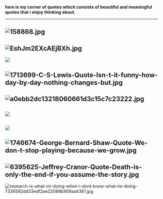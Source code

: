 **here is my corner of quotes which consists of beautiful and meaningful quotes that i enjoy thinking about.**   

---

![158868.jpg]({{site.baseurl}}/158868.jpg)
---   

![EshJm2EXcAEjBXh.jpg]({{site.baseurl}}/EshJm2EXcAEjBXh.jpg)
---   

![]({{site.baseurl}}//1713699-C-S-Lewis-Quote-Isn-t-it-funny-how-day-by-day-nothing-changes-but.jpg)

![1713699-C-S-Lewis-Quote-Isn-t-it-funny-how-day-by-day-nothing-changes-but.jpg]({{site.baseurl}}/1713699-C-S-Lewis-Quote-Isn-t-it-funny-how-day-by-day-nothing-changes-but.jpg)
---
![a0ebb2dc13218060661d3c15c7c23222.jpg]({{site.baseurl}}/a0ebb2dc13218060661d3c15c7c23222.jpg)
---
![]({{site.baseurl}}//1746674-George-Bernard-Shaw-Quote-We-don-t-stop-playing-because-we-grow.jpg)
---
![]({{site.baseurl}}//6395625-Jeffrey-Cranor-Quote-Death-is-only-the-end-if-you-assume-the-story.jpg)
---
![1746674-George-Bernard-Shaw-Quote-We-don-t-stop-playing-because-we-grow.jpg]({{site.baseurl}}/1746674-George-Bernard-Shaw-Quote-We-don-t-stop-playing-because-we-grow.jpg)
---
![6395625-Jeffrey-Cranor-Quote-Death-is-only-the-end-if-you-assume-the-story.jpg]({{site.baseurl}}/6395625-Jeffrey-Cranor-Quote-Death-is-only-the-end-if-you-assume-the-story.jpg)
---
![research-is-what-im-doing-when-i-dont-know-what-im-doing-7336592dd33edf2ae22089b909aa4361.jpg]({{site.baseurl}}/research-is-what-im-doing-when-i-dont-know-what-im-doing-7336592dd33edf2ae22089b909aa4361.jpg)
